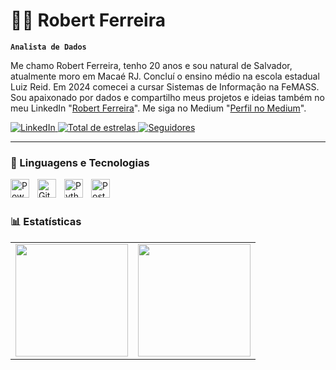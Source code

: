 # 👨‍💻 Robert Ferreira

**`Analista de Dados`**

Me chamo Robert Ferreira, tenho 20 anos e sou natural de Salvador, atualmente moro em Macaé RJ. Concluí o ensino médio na escola estadual Luiz Reid. Em 2024 comecei a cursar Sistemas de Informação na FeMASS. Sou apaixonado por dados e compartilho meus projetos e ideias também no meu LinkedIn "[Robert Ferreira](https://www.linkedin.com/in/robert-ferreira-b1324329a/)". Me siga no Medium "[Perfil no Medium](https://medium.com/@robertferreira1198)". 

<p align="left">
  <a href="https://www.linkedin.com/in/robert-ferreira-b1324329a/" target="_blank">
    <img 
        src="https://img.shields.io/badge/LinkedIn-Conecte--se-blue?style=for-the-badge&logo=linkedin&logoColor=white" 
        alt="LinkedIn" 
        title="Conecte-se comigo no LinkedIn"
    />
</a>
   </a> 
<a href="https://github.com/RobertFerreiraDantas?tab=repositories">
    <img 
        alt="Total de estrelas" 
        title="Total de estrelas GitHub" 
        src="https://custom-icon-badges.demolab.com/github/stars/RobertFerreiraDantas?color=55960c&style=for-the-badge&labelColor=488207&logo=star&label=estrelas"
    />
</a>
<a href="https://github.com/RobertFerreiraDantas?tab=followers">
    <img 
        alt="Seguidores" 
        title="Me siga no GitHub" 
        src="https://custom-icon-badges.demolab.com/github/followers/RobertFerreiraDantas?color=236ad3&labelColor=1155ba&style=for-the-badge&logo=github&label=Seguidores&logoColor=white"
    />
</a>

</p>

---

### 🤖 Linguagens e Tecnologias

<img 
    align="left" 
    alt="Power BI" 
    title="Power BI" 
    width="30px" 
    style="padding-right: 10px;" 
    src="https://upload.wikimedia.org/wikipedia/commons/c/cf/New_Power_BI_Logo.svg" 
/>



<img 
    align="left" 
    alt="Git" 
    title="Git"
    width="30px" 
    style="padding-right: 10px;" 
    src="https://cdn.jsdelivr.net/gh/devicons/devicon@latest/icons/git/git-original.svg" 
/>
<img 
    align="left" 
    alt="Python" 
    title="Python"
    width="30px" 
    style="padding-right: 10px;" 
    src="https://cdn.jsdelivr.net/gh/devicons/devicon@latest/icons/python/python-original.svg" 
/>

<img 
    align="left" 
    alt="PostgreSQL" 
    title="PostgreSQL" 
    width="30px" 
    style="padding-right: 10px;" 
    src="https://cdn.jsdelivr.net/gh/devicons/devicon@latest/icons/postgresql/postgresql-original.svg" 
/>


<br/>
<br/>

### 📊 Estatísticas

<table>
  <tr>
    <td>
      <img 
        src="https://github-readme-stats.vercel.app/api?username=RobertFerreiraDantas&show_icons=true&theme=tokyonight&include_all_commits=true&locale=pt-br" 
        height="180px"
      />
    </td>
    <td>
      <img 
        src="https://github-readme-stats.vercel.app/api/top-langs/?username=RobertFerreiraDantas&theme=tokyonight&layout=compact&custom_title=Tecnologias&langs_count=9"
        height="180px"
      />
    </td>
  </tr>
</table>


